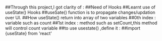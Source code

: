 ##Through this project,I got clarity of :
##Need of Hooks
##Learnt use of useState() Hooks
##useSate() function is to propagate changes/updation over UI.
##How useState() return into array of two variables
##0th index : variable such as count
##1st index : method such as setCount,this method will control count variable
##to use usestate() ,define it :
##import {useState} from 'react'
